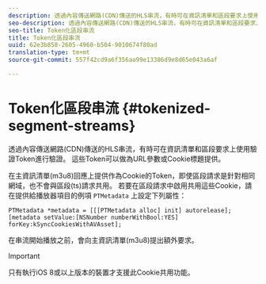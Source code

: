 ```yaml
---
description: 透過內容傳送網路(CDN)傳送的HLS串流，有時可在資訊清單和區段要求上使用驗證Token進行驗證。 這些Token可以做為URL參數或Cookie標題提供。
seo-description: 透過內容傳送網路(CDN)傳送的HLS串流，有時可在資訊清單和區段要求上使用驗證Token進行驗證。 這些Token可以做為URL參數或Cookie標題提供。
seo-title: Token化區段串流
title: Token化區段串流
uuid: 62e3b858-2605-4960-b504-9010674f80ad
translation-type: tm+mt
source-git-commit: 557f42cd9a6f356aa99e13386d9e8d65e043a6af

---
```



# Token化區段串流 {#tokenized-segment-streams}

透過內容傳送網路(CDN)傳送的HLS串流，有時可在資訊清單和區段要求上使用驗證Token進行驗證。 這些Token可以做為URL參數或Cookie標題提供。

在主資訊清單(m3u8)回應上提供作為Cookie的Token，即使區段請求是針對相同網域，也不會與區段(ts)請求共用。 若要在區段請求中啟用共用這些Cookie，請在提供給播放器項目的例項 `PTMetadata` 上設定下列屬性：

```
PTMetadata *metadata = [[[PTMetadata alloc] init] autorelease]; 
[metadata setValue:[NSNumber numberWithBool:YES] forKey:kSyncCookiesWithAVAsset]; 
```

在串流開始播放之前，會向主資訊清單(m3u8)提出額外要求。

>[!IMPORTANT]
>
>只有執行iOS 8或以上版本的裝置才支援此Cookie共用功能。

